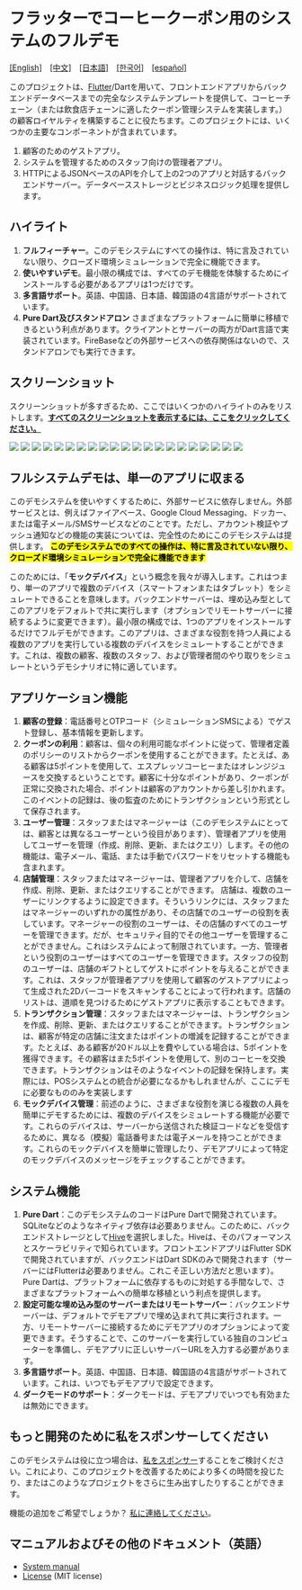 # フラッターでコーヒークーポン用のシステムのフルデモ
[[English]](README.md)&emsp;[[中文]](README_zh.md)&emsp;[[日本語]](README_ja.md)&emsp;[[한국어]](README_ko.md)&emsp;[[español]](README_es.md)

このプロジェクトは、[Flutter](https://flutter.dev/)/Dartを用いて、フロントエンドアプリからバックエンドデータベースまでの完全なシステムテンプレートを提供して、コーヒーチェーン（または飲食店チェーンに適したクーポン管理システムを実装します。）の顧客ロイヤルティを構築することに役たちます。このプロジェクトには、いくつかの主要なコンポーネントが含まれています。

1. 顧客のためのゲストアプリ。
2. システムを管理するためのスタッフ向けの管理者アプリ。 
3. HTTPによるJSONベースのAPIを介して上の2つのアプリと対話するバックエンドサーバー。データベースストレージとビジネスロジック処理を提供します。

## ハイライト
1. **フルフィーチャー**。このデモシステムにすべての操作は、特に言及されていない限り、クローズド環境シミュレーションで完全に機能できます。
2. **使いやすいデモ**。最小限の構成では、すべてのデモ機能を体験するためにインストールする必要があるアプリは1つだけです。
3. **多言語サポート**。英語、中国語、日本語、韓国語の4言語がサポートされています。
4. **Pure Dart及びスタンドアロン** さまざまなプラットフォームに簡単に移植できるという利点があります。クライアントとサーバーの両方がDart言語で実装されています。FireBaseなどの外部サービスへの依存関係はないので、スタンドアロンでも実行できます。

## スクリーンショット
スクリーンショットが多すぎるため、ここではいくつかのハイライトのみをリストします。[**すべてのスクリーンショットを表示するには、ここをクリックしてください。**](doc/all_screenshots.md)

![](https://lh3.googleusercontent.com/u/0/docs/ADP-6oHn_N6g_DFcC5k0ILv3zzC18srHjQ4kkBTCgYz_yGuwvG9f0vB9fwUARsVWJV7IgU_x18iyGNTD4IvebQYGIXKNdmnuu2R5R8gUBP581Mu0DcOz5qam3WB_655d4qkss4A2artMa1Cx-DAehzx0nzqzccmvRxTdAUcYs1NPpLfbB68BQ6oStXrz_vMfi60NT_pQjIGL8ewYDPwNmzboqbp-SXpaSTCc6TKLfxNYDBJq22IuLqEPyuVV3-vdRseBgNDU1QaWEm4W2Q6WN66SlS-zjjYBEZzrZrLcyM1WUSSUko0aRBUBbNYKHE5xZzWuksGMQn-Ui3peFdqFckUUB5zzmUWq76jQ5fjeeZsOAaVYte75jffeEltw0ZAkSzbvBnN_3RMT3FnctHVBmJn04zaq7_JxFDnXXceXCpEFrNfb_kvRXvk59XPqO4NNZgNQrE-8vpZAXJ047PAxJrwWWkqPKYuFyBSngnDxS47602V4EZcyt8P2B67gjpvnMpOD3B9eZMXsm7pmmbH8pb2NZHwTVY0tocL9uKCsb8nOjG1eoIGRy6Do2gWRkP46kmn81GdPy54WkhzRE5YGuKrXFoke79ggNQ8_teVp7DeG8PP-KQOg33rjVlT10p4aiXP2yxM-4JSrWQPDpwUN9-pzxRPKtLXWGhsD7C91d8LgAnxW5_kNUdcz25guszUVYH7MdF4gRbtekpE6TmHQqkM1GYV9p6LMd3-WtagPU-GMrrxW7mYULjs1FzLrMfX5eV1wc3aVQdcEZ6Ba27VjrZslzFb45rPizMdLa3mI7cfvQTnnFezSpktdUFq8f7iBIQH_4_-xnQGDNLUDsP4puvSBQn8jFdspn0dzTu9uAcwwuDWn90S-I5SbTeW5WjBber0SyTyCOO7lI9mo5p5yXUsoy6scUVo)
![](https://lh3.googleusercontent.com/u/0/docs/ADP-6oEaXOhslWBRpw4MuP3KuEVueMxIAdUiQAqHxsFVm7dcmxXsl5szMayK5AMDMVtH_PA1kCx3Ka9AhdAyjKYtsH9P84Y0nsV9eEgp432_E_mCMYoOTzwEhX95z44u683wklQN4uX2WVDWsxNkmoXGTqqLGr-UYPpKH9nANUiW7QOsw8D9Lv8cEe_IKeLPBi2g_JebnFHwz1xnlGR1BodmFJosW_7v5nVqvd05JGXwQk96522w2SpEaoFQhBA0_gKC-4ONVv86Q2SeS1vSYdJ8l7-y0a8nYLR4geeDQhi-QIL-By3ybxdVri9gh77Um8DJuW6Q0IebVTHYP5bDPfABYvnUhIlp4ZUwTxZEgCvHqkIEyDzViG-VBRfClcBOP3YJWz9N1bn-HmQzzZNLAJJu4fxPxDgR8YrxtOVztd2lx7X7YU180b7EX6xVkZJyrKkevc8d76TBq8JCVuGB3f22W28CzHEu0ZdFDR0SGuzHJUS3zJrijmf-FXJIyZ6e6R7KfrgZ615oUCo4V0PQEghoqoJBNWQfnlEEHqS9JsQJABFUkJRTE2JR78lX16f3cqAG4ATSJLIeflt9QYJ2o0ojxP35lazD0iAzK5n7TwUU658kom4R-9itXmHPJKbuPJdFrcDwWdcSKrINzRsWe1xw9HW32L8MBDOSRe1gJdc70Vx4NX1pwbD3oSHGP2fGpg_qD1k5ogC2YUroDOXhxADEdajtTBEIyaMysMAUb8tqtVCFjr-S7kZz9i3WM95KvcvS4okHIWVBtFf6ihjZQeo-8W0Uv07Jp6o0YdnTECJFy6ZdUFk68q9hpkTi2NjCiwFVHSMmas5JWjo5-69pKH1K184H8WniOCpvkkFtsEmpZ33Y5xWzHyV2lsF6TQiUNk5oow6C2MOlHXvbQc5wxKGdPV7y3ug)
![](https://lh3.googleusercontent.com/u/0/docs/ADP-6oFU2K93GWDzwPI2uzs4DGpYBLun-NnXbkqsv82WWIdOiAo2EEyQb15-2SVwgmaGhgQ54skgvhdoXFA_GS6TlBz5lt6kqS74hxZDduE3l-spi25T_oCmUsyCpDY2Fwnwid6pnklwzI0rytilFDxVpbbrr_4MseBABCvGHDjdIDPj1FxwyQEgFCNRve8KSgLO6XgevbNzQTb4bcC6WCQkITjbcfyIAcv6ki0v4Srtj0hxeAXPa-eDaYYBQeJADDxdQNRXH_h1BFKDdzcf8WafzUQid1bVzb8s5nW2JZwFlYqejjMnz2edW989oBT2YpED7mtKf41TIdf2q9bdLmS2isCxaG0cEr4veZTYWHZz8Q0v9dDFE9kqpjfbhAa1YU6sMhBGtS2a9ZSl-4wdBDv7JBSNW4LUVRi091PDbAF5aUYh0mlpbLQDqr3S9phQMAJz66REk5v7E-2Se2LBgidFwnpN7mMT8Dri0fMmeCVaf1sXYH2XOaE_6eZoknZo0OoZxFnIPTbTV4jPwxY3e4lt6R5q3F8wZJTGcZEHGo7AvORnjB5gCn15ktrDeclWHUvSgctl-JEGEa34f8N-sWxba-BHB3S_db-8zNFvZ8TwjbqgMRp0HOYyF7ownzRms6usqfEDVFge9OaX_HI46iN7NkErjcACLFAXrSsy3z5SPhFd5a1sJljFcPk2r_YHayslJy6l0zZh0Zog-ZIvNyj0Ukdf82Cp2mBni4PVXzKwhZd7A3_vgh-9spHapBYlqv752ZYttW4PZAlxHG0gsbCUBSVKdrcsi00noYiYrYTrKUqy8f0VgUPfksEeCLK5XzwD6CYPxJdpqHakRZkkVVuviU1I47zuyBfbSIYzoy3XzFJPT97qNgZPQRWffY4D9xCVO9TO068Qg0U1Mwt2jDvn6KUcBOw)
![](https://lh3.googleusercontent.com/u/0/docs/ADP-6oHbqsTJT5WO53U3RwmT4X8slNU1stJ3tVOmtJpVKMH0iPYhdyK308Xq_RczypZDO07QocLg5zWa34pG8Fs5O1_A3nxv9Xf_TdrO4akWdWFWh0r7A762DUAgkWADdWlLixRGmo_NTd26bgOOjlDFhFPVmjojt8hWKPq77EvGgmPUjc0JRJf8BKwK4oOcWPmJVUnjLbN9oa5-u0s_eR1i0tzgWwG45icsxIBdCRJoNO57TuS70_UhjAP_BlzOPqxkBeLLm74IgKysHyGOGz_RU7PUk49MobtEC6v4BuiE8k52b7vkSJtObA60BmZdXcZSrdqTF-RPL4VTwZmUA_4Iu-rVrmbQk9vl99iAfzQqJNI-shSQHJZNZ4e0IyQNHeTXmpaJU31MAOJcWQtr0CzIDFY5tBjuhEAp2jrF6wZQYogOq43ubJcoo11jZmlaa-Bs_ReqEZXeAR5tbIrJogQtSe2qhCDh9VPHHBGkSS6hQVBK7R2NGVAyvEN4WnOF6TN9XEgYXxraAP0CtO5CZHrz5KxHnTDqml3j5ZLDbf8lWzNS8idou2p6f9Vtvy-mAhZyUck-H-vxvBaF8qGwi5QQ9bbqi7RfkX3nCgRb6gTtpQF6gIv5M5S0spu4WTdR0O2FyJqah8l5YNbNOMeTaAijWjDrGfLNTlPO4wwCMDq5B-7PjgkZaspRxsfvmAX0BHwepCniuKyyRYlyxSMQNZH7AefijkROK2NCjU2raty2F_GhBud48eYZuCtosh5uzfnIijYN3TUUQnWCsq9CCpseAkOBthbP6rPl0-3gRCdm_sU2PdCNw3R5XU0DQdtSidAG8NrFR3feXOFwamvS7SRpCySkiLvE3r9YlT0T-G5Y32XB0Df8rU0XZ0tdqOpeuWwHoMjS3l3xmgn9Q0RzULg1BSmKKdk)
![](https://lh3.googleusercontent.com/u/0/docs/ADP-6oF_lZw3je1XGeghNn_jR9XmGzU5nl4q3sutzBFGZCfmyCCKJwXXx80M-gpK6SwVQ5hj88AvgF_TxM0IVMo3WVrCp06fiplm-OAuSe3GmLyTIoyzBaSyHORsLG6iVZGoCDuEARFSj9J0qCTdEuCOBox-K2Ee7fctibbpRFHWbtECQwASvPTxaxfaxesIHc0pmuiaA641skbXYc2fLfsYSQTRuOBUemqbUsTj8ZkVMhqskhNu1BvLmrluMseh6bRx4a-7tTN1w9SBDGxQBSPa3dR5U_46uVemOVg9oFMw21EuY_MrakaiU1NqL5TH-Z_d_yiIGOtlSf_bQhJCMUeoIIJSwgMIRsjO9MdYjZStSNf4xDGpcv3wIbev6OIf7rdzTrneEJ26dzcUJmgSuKPATO9AYWoueKpEvFSkvOMCC_AxxBCn-em-yia-PX8cJmeKdRDM8N3FwEbpBUqmTuG7e-Q0B_x8Gwdst7VjrJa18PcLdLbhUBGxteB5lukMuhUm7e2f9uNi4F2LiBePfJfo7gpnPX9NQdhvHibQ3K0RAPHhEbhDqug8PAe5G3rDc0kSW3Lvte4BKWCy9i6Chm84DuVt-Ku2nLZRFadjRdj7-3qTemt_LSuVhBwsXTQyMoC-5-_gRCYiO_GN0ABLWDHQy8CPHZ0otE9u0lncT-vLk_ngGrje8NHxb4x2jE_kyD7aqSv1kpNLcn48s4GiAOtLbW2XaTVtYH-LteeGdCzgQ9t9iHonAe40ZPBkkYsLP_2hQPgTzqth6MmcXnoaeLNjZ90w639sHeyDTAabnMDlzvDJrrEski8pYLpRDdCpf2mULGqJHgLvJiPKgD5B-5x4dpC7eStqVzyr0VMn1Cfagmo_HpdXUX1BuB4g89KreKxQH56st1RFr8_7zAyM8L6HYXUuTGE)
![](https://lh3.googleusercontent.com/u/0/docs/ADP-6oFO2kyXKY3ZSq-Etahp8GbTCE1bJHxG5qLVuG6okY12Hhn3KsL-8VPsMtNbTC7o8m7medFol_u0_AF4rojOr6eaZNAL9x2qIaVXemeog4a70RkIOjc0ReoJu-Uv1wuGRYa8XPYbKjDseiT5dnapS44R2N9fGKFnyi6eIbJ93EYqFUgGtO13h5qN8eYgdajRNzGmODSyuzQVPHl3ZnBaVrwJ7BJLbhdg79jAPv_a1yNYy2cYKKOzi_tIHrqVfgML8xaaNfFaMcRf3f0K9m38WftrpAUBe7yBnQ5hisVXWUySqS1fm2rO_K0KCOVEtNhDuo3C_WZvsKkjNn86xTN1Ulq-_g224zvbNtpGqHYkU0G5xY_r86FYCJ5sYY_IGA9UPikpYvwG0MKJHs9oqdboQlJ3Gk0zXDZh0mUDKqI5NaWlRvMTNcBSxQLOwRy9Lc239PMu1ZnSZA-pBvWy54KM-3wa4K_LAwEP8Xk9TcikxaGCH4ZsbzjPn398mGZLaNTVGUHhY34SjlBpE8_gq_TqJTCmHmuBExmzbUQR7eP1I9TLGZ_Mx1GMYhlkEDIWn1jyE5m5DpzycRoWL_-8pzcPzYIDtzyXYXGNmRvpKx89Rs1kiuxqXytEQscHkhCIgfnjwp4Vugj_9luHNUwG9uGNzlBp8obhBJEwHlrSzJGXSvmfEFBWcVit5xxJeAGZmGcp9RXHtbyQSOIdSup0yQLqABUXJ3kIJLW7Z1Z3jwrKDKm9RNjdd3vKQ3zdwRtz3Pc-NfW7B-hAwfVXcGAaR4tZyBpnTalfi6JQHetUpmWiRKM3y_pIz2eqgS91_h60N_MN9yxrOWop36SKd2GYUX87rzGmJ6F6ZseXNjlo-grDEa72DRFNMYhQ9kxxAtp9Xuj-5gzij2Xw_62yMyjFrOu-XA7p7I8)
![](https://lh3.googleusercontent.com/u/0/docs/ADP-6oHDB9dEXjJf9nrmOM_Vji-iThZ5EVCHombigDHlg0n-ayVfI72EbOtkcjIzzlefGniq2Szx1mqWb-6EoB911dBpoxlS4SkrMPdCPBvgMREByutMCzZB_2QMNbVBVzR_EnfFNZQuSy8VgTZETOlLmi7YNAkYd2qFjft9U8wC6gaxuNgmQwkSfgrAi8AVIImaAR9NkWsS8ZT3Sqtl_J2g3l_v45_SlJzwSuwIekBT_IPKMxLZkaTNmlLgH0Ou46ELUFaQzfFxzyQ8LxejZLSLQmReVecfVzCpdFi7uy1RN_fty4W4jY85wpZoXq898dloxQ1jGrTlz2xqi5qMFQontoYkd_7UCIQASfIyLRHQj8MPHRyIJOkxc-Fu94Uagv4yXDoXYnY4udrM4JahR5XoSlXbhK8QHyQMOdFZP3PUisC7GIa8E1er4zOENlqa1GrS2LrjyzUbJ8Po2_w7Eoel21nngKwbr0qcbhl1l60d0IebObr1-DMQEhJsQgrbFjmj6mR5ORdbFTb_73vb26uQQCiCS_lIhIwd-5v5aLTLRvr3Jm6idIfV8_y_to8irJ-PFxBkW6NLH7Yz9cIuf1BkAotH8AQ-_ypRRT0nWuehoBFyMY2oeJr3nQ7B0xpmKPRL7nNJ1KYiN0EWEoxrVdnkajuozdJsS2226sqIH4T1J8C0AaON10WBm4U5nojHMMjudonjjFewuyUn9qqzImd6EplZQA3-UCZfVq6AzSRn9g7tORmbE8EyBCycYH4Dqc6OzAaUou9slIUj6GQKp66stasLGOVbaSf56oyazWScgACSdY9NkojNdEafb1Uyy9iN9Aqk_5Zepg5U-WZ4nqz6_wFjfRlmbWAPJreS1SOk7H3aKXuNWeahgrC1SkOV49VDxSc0ZXu8ikhZZuXx_33Kw7pOjJE)
![](https://lh3.googleusercontent.com/u/0/docs/ADP-6oFImgCUTdEiCtdsPTqGKNdziHSM8nordKfBnH_MoNPnTwZnFvyIQoAZOCT3Xr7zgTD_mRyl95T4uPZosJ_evclvQzY5Sbm2xcXshbnEOdiZEusHTn27Oxea1aSPcmdE6VsTSV1uIgJWrNFRVj-MjbHvj-Z343BPTyRT2BL9EkNarWn-8PYfU7qyK8JC4owY1IsaWIVM50nIBULHMnE0hNJiNngl_a-Cwazo44YXwt2rAD9O6J3FqMqM1clFA1j1z4jQjlMJzGfuAfu5v8e5D-LZCfg7CnF4_BCr_D_89gfvHprwQOCbvpWnsPHdGwBq-Qxcje7iUfBZwy_3W4lRXjcUwu4j3bQfiI8drZfyruXoZnfgdKXZ1SV8QB0s3RbBZXtTm0tfX_P1KSa4OJmjKRuDectCkSWl_goGgzL0xIodsWztGI3Nfvl8aeNq49mvhzCegyOdNQET2JQ-muuc_6vNZm-4N-BKaEajgS89cfB_20zy5yJKjpCwhxNxTtJQvUMJvXxH4LwO6N26WxcrOKgtr2cE4whhsSlJnc_YXgNONsV3i9nNcqiYW54r6a-m2kIwB0Vy_N0B5WDVSLHx02tDLoAfebyhaYY2u9zNdss5K-rR5WHgWvm8mGZGF_ZcJNYrFGkokWrWE2uykFcUo68Ciec5aifrqH-GjO9Q1q-TBpeEMtREIKa-OPBKk84Ybrt9UT7-67uXAOmOVGN75Yrlu-C2EZd2iF-J7e3T44jLdcCvGrPVU2DJxcjVB-o0EnYLkgTcmDF9BoW639UFcNDU9PiC2I3RIlySTChK-DWBcBggvHLaWDgbY1L3yvHnEClkFJyfKxhPI8kfFe-xOpjvuNMCl6kwKzfqbxeBmjeZVpmfw0yRCuvQPFraYvLvafWrXoy3K7TaEFDf6FAPmL667UY)
![](https://lh3.googleusercontent.com/u/0/docs/ADP-6oGV0FTxPCCtOdSPqpjOyO9POuN-4CrUvaA3A21qMux4Zf_mlb9B0iFXP6wu6GXBIOYl56IqHfImQwNVsoP1RMn78fqABMWTeolHk-Mh84iTv-ejTR7lrFgVbdMaRmF_22GOmXRJcJoqvZLuqSswO-eNwRF_kGb1BIz7jUxrY7y9bi-qW3rIOAKENXW0XVxMDzi7k09vnJT21JO7oPISB4BTq5rpJQrqZyFzn3aR35L3bsBhR24pt3AaXVBRynPAE10RV9IY2VLmfeAUDwS32Zmb-hIpfNd4QM9SwOmm_0kDlxzMPtA5J-Kp6kg-oQmms6d83tQQ_5yOckONMEPO1_EQ6eMI_n-Hc912TubatPhvR_jDTepyLfdJFRrMR0r_4dPtIs2mEbCwU1eS_VrCWmGq0y_Fh5uVQZksG0c6L08w1WZdIF83gzkiMrEg5sZZp_GHujy6rSx0ppgkBxrbJO7O20qzbWtF66WAQaIgcqK2gnQAEzGWr4dDynVj1B9uOIJpe011h7mpLJFPibeKjt-r1Is9cjdls850ZFA5nscA7pjYclsVxmhShcZznLEE-Ox1mTaQ6rZHOTDEvN-nsr9CbVuvMhBRMAFb1UtgrwRDLHgp1NOJKO_NsdxTqg28uUODNP598EvKh0-tOtmhLutbXGIhDf5ESW82XON-kMCUYYY6wJGHocsFaR-FxEyIGkHIX_0B9-lh54CbWpe12ZzP48XvWqk2RCNCdGJTfjQF8qCr7RGwXiwuaB20vsaJCegxRQMzyQDtENCVg6yC48md-06U70A45UbAi09F7itTaVSxNmEaYqeonDoMzMJ2FtleMLN87IcjZbQ1vlB6wM3suTKxXeoO4zhkeawz0fns0kuigo0m3OCcrRp1Iqfp_J3qHl0t8adMnW7Q_7FwkG5RwFw)
![](https://lh3.googleusercontent.com/u/0/docs/ADP-6oEgez7xSVyPRfKhuZmD53ksrTo1G9gcHmX0MJuvP8jf-7ZR-9HrjmDlBE3HXuobw5zl2TvpwfBgKgo1SfBinRf8mdkaHsrcB2whc5mJhv_WaOPe-QwPZ0NOWPEWuoA1qKsdDnlKlQDbMAQYRY2yH5m_r9HCHu0DQFMSqKP_Pt5LBvF2a0Tin83B1ZE_R0O-XcUFbz_DQ6S6AEYnPzClxY1Ct6XJs8AN_s7WZ3rMwdZaj7ZE465dIWOxBv4IXNFqX3MixBon8A7oF8eizS11YK_Zbxz6fih1iYSgMJpK5D1IfB_8mYyG1jLvqAfjR5QO6_Y8sMCMhKTN7MmJHtte247WtZkPv8dekanKNwFlxmpylmW_pLy8zfgzbpgGeZr1QgaShZvUhTp0vFhWt48CoLH5vrrwo3hzuR9UNvmWE00drxEnVWz4lc9758ub_6oqefeqipUENf4dSskNEXpxERZ_PmTU9eSLGYp9oxN3vQOjN0rqEasP8Xm4_1d8UyhJzmv3lfdt8yD1UZcmWsIZ_59Cp0v6n9JQNEkANzRCbOIadbjNRXNasgg2MPB3tX8e8chNqQxnNVgRHE96EHUPWjnmavyejo0m6fdjfHSKxqwepaeMojokgL119slFnFkTiSXhVsVaXOiqTiLxBOFgwy7Bfgm_d8X08ju6XNhKEv3Evm0t57CX-T7PMJkEFHvnVeH7nsKdhRFG07qcXYdEeXD5v_tH1pYq3ofAcdbWNvSt8-9kzEpUmpKe6_CffM0Q-uaflszxtnCkCwqC9h3qxjJKrC8d9Wgm0rPKRsUTK1xbLTB22LR796Hzd4uzh9E72A1-QWZXdhsojtbus5PhtJEQuNvC-ZAnCGwwbRRpwlZittoatew-KCrncnWoQp2f8I8MBgUt0udWEFycP9nZjkcad4g)
![](https://lh3.googleusercontent.com/u/0/docs/ADP-6oGpErF7AcAduD_zzD3SjbaZQpLj3yDHu3MwERrIeGcLIsjyKzBd5IVVbTeqPOWv3PDnR6DXh7qsILnI2LdSl9Iz8hJB9qIAG0z3G3urSyvOxTShiCaKTQR2dgMO4OfDsxOQ0hB0l8Bor-O0Hxq1Y8oxEnOeHTb9JYDsStrIbjk10QL-zZbtA7SSr_Z24xpH5PbIlmJhj7BMqUSA-ITH_RMn_n24eeiJxxfgeWIe3rFSjtIJiOAhlGfbrccoi075QtyCO3CgbNiW2L8yy8MGRyi-MfmRcqLNJhf3pY-fiSPu0eB0f5TYZUKi7h79G05UICtmlW8IU1e2bzEb53YouXpd1P3uokBknm1s4RbbziLQJQYph7Ne5SQvHYBrdvYnX9e3nCIFgVV9ADoJqbLykkar2qAIiIsLQ0fVytaYj0mR0mmUpRH1CbFA46NHXmSUrKBzv3vrkDoGzVwRz7bO_JblcxfwEwgtxRo5VAaE5E5Ygp0rTR4GuTUYjtxML-G-I90yTHUUrbFURCinBCrXnlrUPL0umDdmkxLjPohJf31M-xRPspzTlOs9QWrby2fjMwGT-0rDXuWzmDI50CvZcxS2VdqdsbYZaj-jb9WblsLXZ8nKR5BGlNQB03lhwHx6g4NrfAJQItfGCjXQML2pIOoPGmfh8qjoeJRt0mezmjnceNjSAp_uznBfv32cJS4UgFrriKgl7oJ8dcSNNUYfSFHJBqUbfZtX-fqcpKFEw7EJJukSsC08ezhRwTxtWBFYzmJQIGrg2RVZaPj0wPRePF6EEw4oj06pAAuNBgnv81LLoQ9BpnawInj8uSWNh0_eItVpOpTSrFWa3WHRyn0dTxW6LTlnjQck_Edw9vvRW-9S3mu7S60liEpMisFCNZI6Hl5KOFk3EOTMqkQNh-6FgedLsec)
![](https://lh3.googleusercontent.com/u/0/docs/ADP-6oGGjATPOsy8YZVjG6pMoim93-Fy-cUyG_qHys4pCxJToihTyh6MU81fD-E9SAffekWniQKmyvERUVCEbFDIClZhnroV_9J2WPcnRFcoq3E9GegRYh7ipoAIFVqDx1MPQiuUM1TsLCJIaz8kHMtXpvy-bTKU5ZItnWxwnWWiRG9HDcoYWoF2qT_fHzs2pVP7bxaw91xQ9AuzaR7P-Gf9elP2pP9GWBcm75ADgHoWCN17flXwl7bI3jGCUXeiSLm3norGsK8icTjuiTrZLT8Wnrg8qKHZMG7pq2wuRZEmCZ1lWSrlU9JcuZyI_U9w0oYtUWxsHXY8vz5QzaKeukiEY4eS_BXyNg58yVanpMNnlxKmNJG8LcEDl-VXLxtP-wFJW51kNLNwInXqKzIZqbA7nNXn7zop6eLtB2FNJLsOJ4rkxvZ-DHHLFsHgd3rmvqZ5AhtLmEiE8aWq7t-PkF7NtpDbJ6ZID-yTQ-gVr0PBclEokAn3M9EB_R1B9TKDR-E49rnsJP0-Rzi4SkEZx1HTgvegfnWyReQfLoveVc8flfikxnF-LnutkBxcct4w8ijto2Gd_qfG6WroSF81ooimZUokAVepCGoOFaUxw3Ua4aT126TBSgEIh3V9FCkK8fN558lrTlHBrUlwVTTYUnHnc5g4e90Ht3RLJ87wIAed30MwLgOzjT5K3sd3NnBa_BBaOirCu0teNmnmcMLaeLJ8zAOrHP5TP6ia6unTwu1TlrijTrva4iVpsS0JW9gZt6Mei6Hzl288nSO47qg7w4F0q-jrxdWb08OkTFtK512ev-we56-CmfU-Ntu0F9CD6_3clQBLRP8Atdj7mvu_jc5b_Hz8o2K72_3n4hy5lOkKbIiPBV0b-Yf2SxZz7cYzC1vsMK8d7HCDlJDwyBRiDQE1cOPlNzM)
![](https://lh3.googleusercontent.com/u/0/docs/ADP-6oF6nBo54iaE4dPufz6qNkwq1akdi08GtZ8iPXtNYJKoPa9tk3S6P8gS3KX7FbmA-xkNslLrLjpHY58lKKvkcxialn8CUaUWPKjrv-TWcXvuq1TsulKqVPVzSUY71bBOeoFw3Kp20MMA5nE1jxfN7QN4Blm04LUjl7Nmb5p53sc-iKhop6zGrj3woP-SMqSLd-gU4RwwtRXQ5F3SpAecq2_qLLnZYzmaP8mjdJoKxgwqE3sxZqRWLwvN_ZaTEvIUbQPw26JH2gV0X1VuZX4UZrUSQcA9H-t5Qxyv6DDbt1BdQUyvXbb9yPE9Alu3FCPJ4V-mu9cObpBkmvKyaYwCm4Basrxh_iVbi9zEky4gxpDr2PYBJlP_j2qhC8LEYwgnDBwY6Xk8s77YBxfxfixJGQj2N_S-LhRFFicGuqoWpd42sReypTufLbWHOQ5fXTGvuieMV1dmlaU3WQZNBeCqOlW4hO8y4DNjo0_GE7DS36UQucBFqI8wk_9WKXi4Ibky-Wkg8F3NLNc-QSbMdCb3TqQxly3vwA8FcvOyHs-lHs9og5MCZJ6SYj2mm8WRsO4RU9voJ-mOWYQwGZx3e7mkLypvanfU6Glx7sztq8xSy-F3fnvGuMQqXbzC-l3DPSiXti1NZbjHi_uJatrqzY7iFvFmou8ywmZzIPSAuqHlxzVdkCgyXxSovRwJp5npLzS9T4g9gua9_WcMK62aCTeH_d0eaYYJNfo3CtqMIQi99pQR56zw5VDd6H9iawEA-n8ig4pgDm8vljIIG26O3tJ4_U_FIHAXy01p2w3Ib0MWXPsljOxtr43mM5L32kWAdcDyoldyofQatvtE_HIjraBtCFX1ttywb0THU0q5GgydTTWMvqkud_cKQg4EsL1XWewG999bdwX6wSKknDPAahKJryzI-g8)
![](https://lh3.googleusercontent.com/u/0/docs/ADP-6oECIoVbXa5jBGUX6l_yLX7rWIaK9riSB2Y43_Z3IWsZav1PxuKq9I6Fe8g-vvUrza0wBZkLr3WBOAj3L46T4ffClagzbDC0VqxCMwzpG3c4ELukitaS4akNZY8FcuDtwsR3LQtbJ9ZK7O5nhyS7oWsYftN3PB24T05orcwC-ZcaM_pq3O-YLuF-8Yuw_iMNTBdR5Wd0N-lZZRI2r6iDp-JMCCp9eqOiyIYAyU-zj4hBqa60TlFI4O3lIwQVIn8Fro0wayQrO5LGvjmWYze7bRCqSgqxL8xxb1EpseiTgLxjDwnK1jxUWHTNx4rRRpvwiWS8OFwFFUP9ha8aRa_isPP2An0e9v90_yQW70F1y2ptTaQxq_w3Zi-YDFO6sScNVgwOIEDRRqjelkA7udvdzh_xCMcrsoDvz3m78Ea07ukPwQM10n3AIu7V-BrbO_VvRNDSNL1zbXcAwGkBGSSq6X7owb4zqjUY8TApXCKo55jXhfSaAI0KwupzUeNyTWxUo2VVwrn2YzKxMN0GHOFIEGjeQAnwz4KI24bIXQO2ZjBApPhbaVE8Ss4EI8PfdHMbIbgzjAhWFnTRJ4gVtlcB0B71ywzx0WYWPxuwCTaETq9O40JRsNkWEFGPUDCzCj6li6jtynW0-5TJfEDDebl_7gHwMwJYro4G1SDfC38O7d_MeCGl-KPrLsrnZwokKbNhmyUgiR1lBdljEDlhYLUvjvHZiFAUGShD-l4Dlj0-u-Wu6gICkxqI12L7GFu7C130wiTHc8b5cJ24TGQIYQK6KAaRP_mdRW1ETmj3WD7pkjHbcoQjTSyAawpOl3WrjwFOOAKJip7dAb2hpXGHBlBNglP2srFHJHbi1E8ilTpz1Ru8FPyk44hRy_K2u8uvITAl_7AG2Oi0WiAnaN3qLYEFZdF88FQ)
![](https://lh3.googleusercontent.com/u/0/docs/ADP-6oF-213GZX_12Y1Ld-TL1LomA225q45oGL3SLQ2dCGBl-ou513Efv9ASmeQZhtU4U0MwxzqnoieXdjOAxbc3JwAV7LJ3M3maaInJnMw5gAI022Qqz3X2RbycAzYvVEyV_nkUhlXtySDuIt_a3iqTMBN7yq5zaOHjF7f0r45vPSzcEPR5sfzXDiiylqA9MSnmtwn1ZhmMKybdRsnjd2yb9xvAtumvsRtVeRLXDH4eohZVcM4G3JKzW1Oot3KjohtkAsHgdOz0u1FzE2gvqv4DmUjv1J1hU9cTqyMJCvehMgzuGvXdR9VSNS5mTlD6A3EsVWs7BVXmXtSZzK1xGUo_CSTbjCdezJHrDUQILtPmc0Bf68AR5YdLYd7hHUyyKsJ_ScVK0cI5eGVz8X2Lb64RfWK2FjgQlvfjuFYW6D63GR__NKRgcWBPwk87LO7yUoDcj_IZeN7NVI2xvOCAYNITpBIHANCiQstpckcYgC8J8KZnznpZhXVG6Fqk0tRBXmMl6MLTn60sICyGk9-afU2QchfB8zfy_Ov0v4nOcgB_5eD-0M03QgSs4Rm868Sf9db3MF6C5PsPjuCiwQnVMjPQWUbDAZnWXtGr7jTER5JV5AnA8VAgM4ldr2KLSd3OU2g5FxL0zMmPicWvbI4Em9sJUxiR0jQ_KBB09n8RWj0nbhUm-SrGL240Rp-aiJ2hrxy_rqbxXtAPxuLbI2fMJotSUiQFJvs9v_e6nilqmqU8fcOsvUec_QZ9t-sJWOOtNAY5EsfxEkbZBnW46uEXI3l0xX6VctRXSfR0ElojVhJW3-mSrBmK4W8F02IOQD6zbeXbNFyzg8oilwmImW6jnIoz4-NhnXCUHU1idt3sI2Y-U-RBoRoWLcnd_tnEjlpba6bRwbFIwD0M3Vj6WNFMgWJSx70WtyM)
![](https://lh3.googleusercontent.com/u/0/docs/ADP-6oGX_Ew76_sYOs3948eZ3rGO6jsTxPUfNRAB_2G7NsYtp8Ij1tF6nkKiH_ol00nbjb0vp5o7UjjMuEDPKVpAXT0rL2QbW_j5vxqkhyvTzdYwlZatjBfNLJzjJUI-4Bdfyiaws6JTStAu3HI50yLvd-tHyjCKxhuI_3XlYXHh2xBrLeiYqhzuaQPS6HlH7RYDJA2sVn6ZhmC-RJguFLCiifMQ84aqLCYv2t9lqGUBE4XiRc03zcewVF_DehUUXxdLVYomNNjg6rQsPFTUwEdAh1pg31HAQ7dY-hYHM7b5PP8WYF3NFGTqPRTFvXWvW2JGyhJAY4ITeqWQzxA8iS71sgXZ6ibuHnpHqDMaCnzQX6_tQZsisaNlnUOfakgZYAEiTUZ0LXoDB5pCHpL995cSRvgqlWyTSFppG4Q0k_uRukirDriI95Fc7u2n74ZT4tdT_qALNvwW_M7Y6aH-nbFSkBqTMMcMWmIB4x6xXP7dnvV1VYR9sRJ4Kq8zYK-D1WYIPRxUqhGrT0wmpv-09L066EHTLLnVYBsl5qRNrJbhSzdW7EzZiHtKPby4cY_qVoN5Kk6XHZWhvJdmQmB97mc1cWjFSDfTfnQpqprHsm-MYGSVQ1T8KQ-_bDjoTcx_027phSqIPxKLLCoWMAm_g4JF62yRG8UQuwUQKSbrQMi1Q6pPcajyuXPDy-iNSzfH_KrgSjCTYTQLYjcHsL6HZHHxl5WHKZEweAA2R0qb31NDhzm6x6SEG6IVKKfxEl7_vd7eELEEY9EF-W2PlCnT-vroRkjP2io02fePzxPcO3ZAcrTuuvzHwadhNEbKEQECQqQt8_84mophxCr8zKbVAVK_DulDpM8slAAfXCa3IMN93r8fy_7bFef9-j9aIBks8RIgZ1Akdcqpd3CQoKRv1NMv91ZzJ3U)
![](https://lh3.googleusercontent.com/u/0/docs/ADP-6oEywfdXAQqdYj7LSPK1Q4m86QNkOFM8a7ge6JkyQIsEtTRcj-usshPENlkOnW2LUGMzIeArZM0QmqFuVCCVn_fpmiGwWqZuQKMYj602_gD5v247CCTmtzJ_XA0qaY9589pGBtqVmJfP1DTKGMjyHOpii0U37aQ0YIxfomv5yNk44fHh1MuJy0467Uutnz3sjYjxaELav6WMW15yFm87H446LXV_YNPxFBaMwwLuNJsdsSI44MslD7WDSQQUUiEQSz801Zgqv5VziDeqnTkaHqLXqxOCx5K5wh68u8yngXSm64YrGeEXpsjjJQ9uLHRI3V7yEmNaTS05gml9CG315aYstYBVtcn1mSRnX5qUt7iB3QmA-qT8dTF21Hxdj1K-fj7FcsVmWeLT7jQBOqoAHcaT9w0OkiSmKhrcuNM7bNKdwNS8duA5aUMtGzG_dKcfVEk-7t08xQWMMObFO1TGk6A6OxQTx3WXVD3lcjoQSlMTQK-vx1yyhcMtB8m5iqPjyMgu5P_q4HUx_XmJ1WYZ_xrvJkkHhfbUjqtlrxsBWwci-TvkO5EmRzCc73mnUXnUVpG9cpx6OBVPjOQPAmkDoUReQjnxAQgUptlG5Q0RY5hJ8qagbbJg4ahSTbo9W9Yy9eljBfTSjSbOruywOlCifIzBs_RpFIm4mK7jZxNyGhxB_SKvB6AXWvb5Wc_XuT58LZbsRd6haTdIstcGTIjQ-rzGy8bMYH4QGlDfAaP2JHu_Ljegb1CICg3EB5YwYNUMVrhoFZgAKCRgNNlAQRIGz0c7-6lwif6fV_z9bkyr6wfUaPe5L8Qpnvsm1Nc04QCtVO2VUz08H0ot4YrQnTOwhJmj3RQe_t3K5PIaFRmhJkcyLpFHa28rnKff88eIJ0MBz89QFSU9UctQFNGskkeQfezCUz0)
![](https://lh3.googleusercontent.com/u/0/docs/ADP-6oE9HwlKfBKb_iHdiwz6pqBHgIhJW-oQ6-1tXrnmDbP2CjECFhNoL3g3WhkpmiEjI8h3kQofGYxeDrizSpujXSpHgY25GG-xGkIwKeREU4e_I8z6q9CGdbviDlTFQYnMF8jI3X-kDktsFt4J5WBdUS5LfXFb5ntbFi0pwB_bYlSKDkplPVv1SsEZ_f01bHcibW5bbeiS4UBNAG1hM5fBLGCv7_cK-027TbjFRQaVYGx6ZM8oBGurVRZv5HT6cw1k62Ptx7n_Knfel3_5b_3i4aneiEaczu1U15o9XpPQLEzFZUlMTRz3v6QCo7G-gLjpdR_rtnWN73Nz2AWvm54vKDZNOFwPIcdLmIA-I8l9rs01DTG2_xw_7damsbCu6VQvzPO0jYUxQHzjzShLJSuNS0PVtLklka8CFbAFMjSgAOpfnnqwPqdK3TxOekgDrzvRrOhyZmzlHfzPmDDrIksVAyvxiVq5CFD1oxPZsEhb9m5Osg6uJlQ1eRCtstsdgLEmS8UIkb8Qn_E1b5A_Oivm0HomqWTw_aj-J2kC6u2E2xwESxecyUxi84JMDBHc_tqeC3wtt801hWb2uBdpdNbktcFUYG_Zx8EWneANiEIM22U4fSDAyen2yShA52MQfA_HdwRajzrSVinP-Ioy4mneqjI0ZPbCXPPmkrfU5W8daOxeba30E0TqrUtsn9r6z-V-2Fsqpm_KE9XNU87_YZ6aPpvDjkvZWG1pUP3N3Q653o92iaBtV4OW8DYg6nKj8YD2AeOq4IZW09i7X1KKn9Rml6X75DgWrjGPMN-2ITYtMQAY1xJbfeic8xEUxVs2ot_6_FD4iV7bJ8_J8SzL-m7fGvjmj4sWFosLTazXs6NXPSFZH0T81d-JMNp8xYAtEbAUO7etdgQm-lcRykK8_CtCBotV-1w)
![](https://lh3.googleusercontent.com/u/0/docs/ADP-6oGtrUgDSG3XhSiswejw9tHRVzdWffFPWIAMDmla1ONex74dEwp1-CTCZQBXxW7k9aHP83RyOhMepkglgcYtHm6fsmTnzgMweJ6NntRRBsfunrSE-W0WlQRtWpWOh-VgKLwu1ITIefYjNeUJV8EpCXSzVAJ7m5d17h1wB0wavtQilFHJFeP9_8ivQBhllmcw_Sxen3FLvN7EHCIQ90Oqx4YRbw17ILDWIWGw2sK850xSpVG2b6cs2QnYBLB0rSrT_V1KncamctNrxiy144pjFP_E2KYV7p8SGQWHbFs2NqpaVd3jnSdPgEq7BfA9C0wrbGJt2QFlnWQx_UGLRSis2v92mvhEDnx7XkXwYDTR4zgqgaqb6LVj3JtIV4xTeZSm_5fB2wEK1V7JBfl6UlwVUZdwcqTY46m_tRdKybp9GbeZRETDpT66zR9m3m7BXfU9RWSQwciCHSOfFc9C-f3qqUnG0YSUvzYx3NCk1DhyT5XCDqlnF2sKTWdrM9DDCt-xzZ1Mdf-gpKZidEBYeyt1NUWtYr-YDm_OzVJ98hx_ekyuLtOUliWxoFLy80JTSvRoAVxzc_Zm_gygRUE0gL_vkth2VLfPvw4kbVaQN9Sp9rdGTu62-YW2ZX1wiUe5mF0_li-t1rBGhlz2alOAf3Q3SFmTGc8ZtfmeFu2wH4Qit2OKVkocUelug1VVt3I4vGqb1tJQcQSNKd-Iq851KlBpAbgmCq42iKCFYVwA5AS-EMPGfPI5FIgkuceXO1RXsfJ4uoaI9OSn-ChU4XWPFvfPKxaNCt5pvIO0F7iJOclWRowrcBKaeevIitjHJfgKk-ZNp4nPT1gksR_XIaZR82zXjPM75PncQdSRG79aOdXLo0MLDb13T378FTjLTZm8rtdYVSGuoJqkKJ6FRQ8HSFPSq-0jPxs)
![](https://lh3.googleusercontent.com/u/0/docs/ADP-6oFnogXmTiVIF0CkPxLfuwbw08eQ03zRhTgQEAxzXKlv5uNeZSOp716QhVHrTGf4BuSGWcDIgVU6u3k1Zs-Xwr_l2yxXRGLXRH5Xz_64-QxmnSD0hZHZNVTRdREoEpIpnUBGnR6k89jeAsnu5FEGZqx82tm-y1cWwj3mbQVo4p-ojk1nQ4Sas9pzrSdlVavzt5ofPk_pGUwafbUAe0RUSsRfLS8ZEY-NRd0ONKKGITtM5I51Tq0JiRfxjtTGTxqwcPBhGMxW--S8nOgHyxmyseTckozeq7N-I6VOBq6xNvI6oj67x43MaQFEpEhnHGQBMOCSFFQzy6w631twW2YIK_PMwffpq2ZbgiffwrX6ehwkoDC0gcaSobDjs-z2F_uB3evVzHlbAmGMUli2rYxOSKZVMQ0RvfeiLfDuaaYfl9ZR4Ka0nvlgj4v_lcf-sVLCgUf37leghPv9sR5Z0RnIkcxgANCpLxI_dij2QyxD-i1wQknRbzT4KU_1HzG5yDUhGOPxlMS4CGhz0kj6TqX8kSPXmjp_gTDAYwn7qq02ZmpWRlVJaTXjUU0HRnj7lBNMlq8sWJCRqzMlpuFDm8VsyrQz8rVIr0KlMBEOLqBHaGMdGe-5U0R2pzK-rwmiNXQrlezFITGna6V2O-0btlmDqJb3Gt7FLQ4MITLG9YWd-qkhN00EPiO-UdT8zxdHPnBHUqWGegPXvS5dLBsrRsKZSQrq2XJ51fbhSm5Q0FpmWWHWC1boKbz_VAsTjZu2i2dJrcLmZieHKUCS55p0a3y46TufUZrW-f0JcTWpDF7lXHHUANm6v6h6LfFKDl22zBFjn91I91JOC3hJugBKYJGCCmeFwh1meI2-7gLWzu0LkKTNZBKQNCJk3ZtgN7FbLc4ikTF1E-dareQmBCVYCYUA12gJZaQ)
![](https://lh3.googleusercontent.com/u/0/docs/ADP-6oEbdnW1jLf3TfFGuxOQOZRgodKmU49onvyVGKBPwwyD8eWl_S6ZI_egBYevuiYo_ZzOjmqdm5hoMfgWSF5bCuxEZOet1nNMNfUYXDb-ackntv1vlSah_yKmotaHN1CV2R90ETOOr61cT_KwBue0SiKZbV0A1cscBaGyOItkM-1Fxoguq2aABjiGLn4gSKGkw69TqalebL5SOn6crtXk7z-SlS6bWDpqj6wWRug_0Zopfx9ITdkRRXwJSd5uDhPjebyWFkBHgjUyItfGpIsZqTuYW4jnWEtbYyCdG_f521cPfZRYCZAm8_Gl5bCIF91h2e5Qb6amAfotZ9FPfgBIqrAxz53ZAfqpAXL7CrJrNQKbu7haXfuJSP4z5j3YXDAzeZTkdE6fukIs1OD_lv0SACH1SQ3x2WjhOTn3eau8-WhlyYIB61Pj9exEXYc_6EUfWXxcKklnwYpZ2E8lM6uaatbxEq7DwQ6czNeacQhqTjnjEIYKrWH-1YwDkXzFIIIpUAp-IvogQRpYPJ9NgR-VaLaBewkdIFCs7YjNgF5lJTWibEw0vwgNiCdvesLCf7gSwb_fVA4Vg5MV3pLQiaPS7b5w0BupnZQaJXHYHIrr2NSnPJPq4G3dBFsEXSkaIhWErWeFfIgfsfV69HUG6fHxwphOZT2TBVHTOg2hMPuReHFt-qsW9EklPuyZY4qlO4TmG-yaFKknk_BsDzMTQaU6cOTFTEjwvVgVRzhqkXNz1RHGARYd0KIOagifIdgAkluuV9pwvKI2Iu8-A004BBXE-_0Ne6QBB32HYLEeFiGpsDFdS8VDEatpYS93in1J57XxrjqGucKOokZP3jIsS7xMzSXIT8tnsxYyjvRd25PX4012Il8hbM1GErGW_nZh8sRQfk6ghdbj2rtVAK7dvSpt9S_879U)

## フルシステムデモは、単一のアプリに収まる

このデモシステムを使いやすくするために、外部サービスに依存しません。外部サービスとは、例えばファイアベース、Google Cloud Messaging、ドッカー、または電子メール/SMSサービスなどのことです。ただし、アカウント検証やプッシュ通知などの機能の実装については、完全性のためにこのデモシステムは提供します。 <mark> **このデモシステムでのすべての操作は、特に言及されていない限り、クローズド環境シミュレーションで完全に機能できます** </mark>

このためには、「**モックデバイス**」という概念を我々が導入します。これはつまり、単一のアプリで複数のデバイス（スマートフォンまたはタブレット）をシミュレートできることを意味します。バックエンドサーバーは、埋め込み型としてこのアプリをデフォルトで共に実行します（オプションでリモートサーバーに接続するように変更できます）。最小限の構成では、1つのアプリをインストールするだけでフルデモができます。このアプリは、さまざまな役割を持つ人員による複数のアプリを実行している複数のデバイスをシミュレートすることができます。これは、複数の顧客、複数のスタッフ、および管理者間のやり取りをシミュレートというデモシナリオに特に適しています。

## アプリケーション機能
1. **顧客の登録**：電話番号とOTPコード（シミュレーションSMSによる）でゲスト登録し、基本情報を更新します。
2. **クーポンの利用**：顧客は、個々の利用可能なポイントに従って、管理者定義のポリシーのリストからクーポンを使用することができます。たとえば、ある顧客は5ポイントを使用して、エスプレッソコーヒーまたはオレンジジュースを交換するということです。顧客に十分なポイントがあり、クーポンが正常に交換された場合、ポイントは顧客のアカウントから差し引かれます。このイベントの記録は、後の監査のためにトランザクションという形式として保存されます。
3. **ユーザー管理**：スタッフまたはマネージャーは（このデモシステムにとっては、顧客とは異なるユーザーという役目があります）、管理者アプリを使用してユーザーを管理（作成、削除、更新、またはクエリ）します。その他の機能は、電子メール、電話、または手動でパスワードをリセットする機能も含まれます。
4. **店舗管理**：スタッフまたはマネージャーは、管理者アプリを介して、店舗を作成、削除、更新、またはクエリすることができます。 店舗は、複数のユーザーにリンクするように設定できます。そういうリンクには、スタッフまたはマネージャーのいずれかの属性があり、その店舗でのユーザーの役割を表しています。マネージャーの役割のユーザーは、その店舗のすべてのユーザーを管理できます。だが、セキュリティ目的でその他ユーザーを管理することができません。これはシステムによって制限されています。一方、管理者という役割のユーザーはすべてのユーザーを管理できます。スタッフの役割のユーザーは、店舗のギフトとしてゲストにポイントを与えることができます。これは、スタッフが管理者アプリを使用して顧客のゲストアプリによって生成された2Dバーコードをスキャンすることによって行われます。店舗のリストは、道順を見つけるためにゲストアプリに表示することもできます。
5. **トランザクション管理**：スタッフまたはマネージャーは、トランザクションを作成、削除、更新、またはクエリすることができます。トランザクションは、顧客が特定の店舗に注文またはポイントの増減を記録することができます。たとえば、ある顧客が20ドル以上を費やしている場合は、5ポイントを獲得できます。その顧客はまた5ポイントを使用して、別のコーヒーを交換できます。トランザクションはそのようなイベントの記録を保持します。実際には、POSシステムとの統合が必要になるかもしれませんが、ここにデモに必要なもののみを実装します
6. **モックデバイス管理**：前述のように、さまざまな役割を演じる複数の人員を簡単にデモするためには、複数のデバイスをシミュレートする機能が必要です。これらのデバイスは、サーバーから送信された検証コードなどを受信するために、異なる（模擬）電話番号または電子メールを持つことができます。これらのモックデバイスを簡単に管理したり、デモアプリによって特定のモックデバイスのメッセージをチェックすることができます。

## システム機能
1. **Pure Dart**：このデモシステムのコードはPure Dartで開発されています。SQLiteなどのようなネイティブ依存は必要ありません。このために、バックエンドストレージとして[Hive](https://github.com/hivedb/hive)を選択しました。Hiveは、そのパフォーマンスとスケーラビリティで知られています。フロントエンドアプリはFlutter SDKで開発されていますが、バックエンドはDart SDKのみで開発されます（サーバーにはFlutterは必要ありません。これこそ正しい方法だと思います）。Pure Dartは、プラットフォームに依存するものに対処する手間なしで、さまざまなプラットフォームへの簡単な移植という利点を提供します。
2. **設定可能な埋め込み型のサーバーまたはリモートサーバー**：バックエンドサーバーは、デフォルトでデモアプリで埋め込まれて共に実行されます。一方、リモートサーバーに接続するためにデモアプリのオプションによって変更できます。そうすることで、このサーバーを実行している独自のコンピューターを準備し、デモアプリに正しいサーバーURLを入力する必要があります。
3. **多言語サポート**。英語、中国語、日本語、韓国語の4言語がサポートされています。これは、いつでもデモアプリで設定できます。
4. **ダークモードのサポート**：ダークモードは、デモアプリでいつでも有効または無効にできます。

## もっと開発のために私をスポンサーしてください 
このデモシステムは役に立つ場合は、[私をスポンサー](https://fundrazr.com/flutter_full_demo)することをご検討ください。これにより、このプロジェクトを改善するためにより多くの時間を投じたり、またはこのようなプロジェクトをさらに生み出すしたりすることができます。

機能の追加をご希望でしょうか？ [私に連絡してください](https://github.com/cybercying)。

## マニュアルおよびその他のドキュメント（英語）
* [System manual](doc/system_manual.md)
* [License](LICENSE) (MIT license)